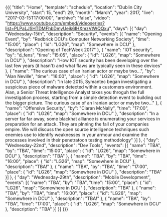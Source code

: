{{{
  "title": "Home",
  "template": "schedule",
  "location": "Dublin City University",
  "start": 15,
  "end": 29,
  "month": "March",
  "year": 2017,
  "live": "2017-03-15T17:00:00",
  "archive": "false",
  "video": "https://www.youtube.com/embed/videoseries?list=PLPaLJSHTDMFhbDmyUeik6IHXmzVtWQQxu",
  "days": [{
    "day": "Wednesday-15th",
    "description": "Security",
    "events": [{
      "name": "Opening Event",
      "by": "Redbrick DCU's Computer Networking Society",
      "time": "15:00",
      "place": {
        "id": "LG26",
        "map": "Somewhere in DCU"
      },
      "description": "Opening of TechWeek 2017"
    }, {
      "name": "IOT security",
      "by": "d_fens",
      "time": "15:05",
      "place": {
        "id": "LG26",
        "map": "Somewhere in DCU"
      },
      "description": "How IOT security has been developing over the last few years (it hasn't) and what flaws are typically seen in these devices"
    }, {
      "name": "The curious case of an Iranian actor or maybe two...",
      "by": "Alan Neville",
      "time": "16:00",
      "place": {
        "id": "LG26",
        "map": "Somewhere in DCU"
      },
      "description": "In late 2015, Symantec began investigating a suspicious piece of malware detected within a customers environment. Alan, a Senior Threat Intelligence Analyst takes you throguh the full investigation process, starting from a simple detection event to building out the bigger picture. The curious case of an Iranian actor or maybe two..."
    }, {
      "name": "Offensive Security",
      "by": "Ciaran McNally",
      "time": "17:00",
      "place": {
        "id": "LG26",
        "map": "Somewhere in DCU"
      },
      "description": "In a server far far away, some blackhat alliance is enumerating your services in preparation for an attack. They are plnning the fall of your companies empire. We will discuss the open source intelligence techniques such enemies use to identify weaknesses in your armour and examine the processes involved in their penetratoon testing methodology"
    }]
  }, {
    "day": "Wednesday-22nd",
    "description": "Dev Tools",
    "events": [{
      "name": "TBA",
      "by": "TBA",
      "time": "15:00",
      "place": {
        "id": "LG26",
        "map": "Somewhere in DCU"
      },
      "description": "TBA"
    }, {
      "name": "TBA",
      "by": "TBA",
      "time": "16:00",
      "place": {
        "id": "LG26",
        "map": "Somewhere in DCU"
      },
      "description": "TBA!"
    }, {
      "name": "TBA",
      "by": "TBA",
      "time": "17:00",
      "place": {
        "id": "LG26",
        "map": "Somewhere in DCU"
      },
      "description": "TBA"
    }]
  }, {
    "day": "Wednesday-29th",
    "description": "Mobile Development",
    "events": [{
      "name": "TBA",
      "by": "TBA",
      "time": "15:00",
      "place": {
        "id": "LG26",
        "map": "Somewhere in DCU"
      },
      "description": "TBA"
    }, {
      "name": "TBA",
      "by": "TBA",
      "time": "16:00",
      "place": {
        "id": "LG26",
        "map": "Somewhere in DCU"
      },
      "description": "TBA!"
    }, {
      "name": "TBA",
      "by": "TBA",
      "time": "17:00",
      "place": {
        "id": "LG26",
        "map": "Somewhere in DCU"
      },
      "description": "TBA"
    }]
  }]
}}}
